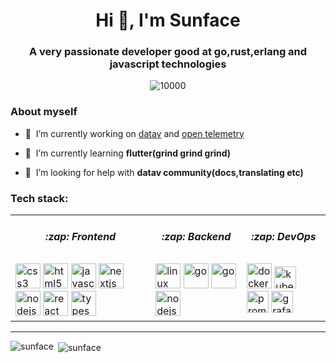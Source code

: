 <h1 align="center">Hi 👋, I'm Sunface</h1>
<h3 align="center">A very passionate developer good at go,rust,erlang and javascript technologies</h3>

<p align="middle">
   <img src="https://komarev.com/ghpvc/?username=sunface" alt="10000" />
</p>

### About myself

- 🔭&nbsp;&nbsp;I’m currently working on [datav](https://github.com/apm-ai/datav) and [open telemetry](https://github.com/open-telemetry)

- 🌱&nbsp;&nbsp;I’m currently learning **flutter(grind grind grind)**

- 🤝&nbsp;&nbsp;I’m looking for help with **datav community(docs,translating etc)**

### Tech stack:
<table>
<tr>
    <td><h5 align="center">:zap: Frontend</h5></td>
    <td><h5 align="center">:zap: Backend</h5></td>
    <td><h5 align="center">:zap: DevOps</h5></td>
</tr>
<tr>
    <td valign="top"> 
     <img src="https://devicons.github.io/devicon/devicon.git/icons/css3/css3-original-wordmark.svg" alt="css3" width="40" height="40"/> 
     <img src="https://devicons.github.io/devicon/devicon.git/icons/html5/html5-original-wordmark.svg" alt="html5" width="40" height="40"/> 
     <img src="https://devicons.github.io/devicon/devicon.git/icons/javascript/javascript-original.svg" alt="javascript" width="40" height="40"/> 
     <img src="https://cdn.worldvectorlogo.com/logos/nextjs-3.svg" alt="nextjs" width="40" heiht="40"/> 
     <img src="https://devicons.github.io/devicon/devicon.git/icons/nodejs/nodejs-original-wordmark.svg" alt="nodejs" width="40" height="40"/> 
     <img src="https://devicons.github.io/devicon/devicon.git/icons/react/react-original-wordmark.svg" alt="react" width="40" height="40"/> 
     <img src="https://devicons.github.io/devicon/devicon.git/icons/typescript/typescript-original.svg" alt="typescript" width="40" height="40"/>
    </td>
    <td valign="top"> 
        <img src="https://devicons.github.io/devicon/devicon.git/icons/linux/linux-original.svg" alt="linux" width="40" height="40"/> 
        <img src="https://devicons.github.io/devicon/devicon.git/icons/go/go-original.svg" alt="go" width="40" height="40"/> 
       <img src="https://devicons.github.io/devicon/devicon.git/icons/rust/rust-plain.svg" alt="go" width="40" height="40"/> 
        <img src="https://devicons.github.io/devicon/devicon.git/icons/nodejs/nodejs-original-wordmark.svg" alt="nodejs" width="40" height="40"/> 
    </td>
    <td valign="top">
        <img src="https://devicons.github.io/devicon/devicon.git/icons/docker/docker-original-wordmark.svg" alt="docker" width="40" height="40"/> 
        <img src="https://www.vectorlogo.zone/logos/kubernetes/kubernetes-icon.svg" alt="kubernetes" width="35" height="35"/> 
        <img src="https://www.vectorlogo.zone/logos/prometheusio/prometheusio-icon.svg" alt="prometheus" width="35" height="35"/>
        <img src="https://www.vectorlogo.zone/logos/grafana/grafana-icon.svg" alt="grafana" width="35" height="35"/>
    </td>
</tr>
</table>

<hr/>
<p><img align="left" src="https://github-readme-stats.vercel.app/api/top-langs/?username=sunface&hide=html&theme=dracula" alt="sunface" /></p>
<p>&nbsp;<img align="center" src="https://github-readme-stats.vercel.app/api?username=sunface&show_icons=true&theme=dracula" alt="sunface" /></p>
